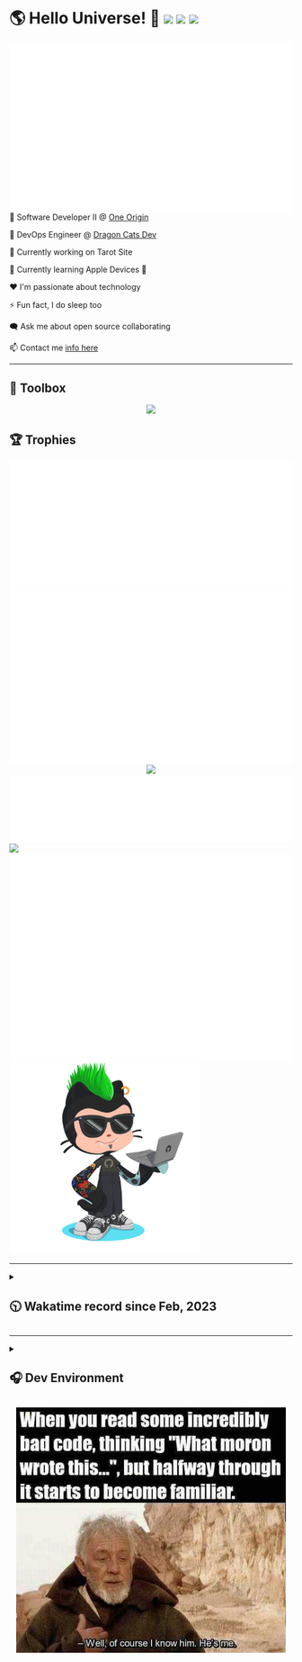 <h1>🌎 Hello Universe! 👋
<img src='https://wakatime.com/badge/user/a61fe4dd-5464-48ee-825a-134d74f90884.svg?style=flat-square'>
<img src='https://api.visitorbadge.io/api/visitors?path=https%3A%2F%2Fgithub.com%2Fjmclain-origin&countColor=&style=flat-square' height='22'>
<img src='https://img.shields.io/github/followers/jmclain-origin?label=Followers&style=flat-square' height='22'>
</h1>

<img align='right' src='./assets/metrics.base.svg'>

💼 Software Developer II @ [One Origin](https://oneorigin.us/)

<!-- 💼 Engineer Consultant @ [Banyan Labs](https://banyanlabs.io/) -->

💼 DevOps Engineer @ [Dragon Cats Dev](https://DragonCats.dev/ "visit")

🔭 Currently working on Tarot Site

🌱 Currently learning Apple Devices 🤢

❤️ I'm passionate about technology

⚡ Fun fact, I do sleep too

🗨️ Ask me about open source collaborating

📫 Contact me [info here](https://www.joshmclain.com/#contact)

---

## 🧰 Toolbox

<p align="center">
  <a href="https://skillicons.dev">
    <img src="https://skillicons.dev/icons?i=md,html,css,js,regex,sass,tailwind,ts,react,styledcomponents,redux,next,gatsby,remix,vue,nuxt,nodejs,express,mongodb,postgres,jest,webpack,vite,rollup,docker,nginx,aws,heroku,vercel,netlify,jenkins,linux,mint,ubuntu,redhat,kali,apple,bash,powershell,vim,git,githubactions,github,gitlab,vscode,idea,maven,gradle,java,spring&theme=dark" />
  </a>
</p>

## 🏆 Trophies

<div align='center'>
<img src='./assets/metrics.plugin.achievements.compact.svg'>
<img src='./assets/metrics.plugin.habits.charts.svg'>
<img src='https://github-profile-trophy.vercel.app/?username=jmclain-origin&theme=darkhub&no-frame=true&margin-w=10'>
</div>

<div align=''>
<img src='./assets/metrics.plugin.habits.facts.svg'>
<img src='https://streak-stats.demolab.com?user=jmclain-origin&theme=dark' width='340'>
<div>
</div>

<img src='./assets/metrics.plugin.wakatime.svg'>
<img src='./assets/octocat.png' width='340'>
<!-- <img src='./assets/metrics.plugin.code.svg'> -->
</div>

---

<details>
<summary>

## 🕥 Wakatime record since Feb, 2023

</summary>

<!--START_SECTION:waka-->
![Code Time](http://img.shields.io/badge/Code%20Time-1%2C719%20hrs%2014%20mins-blue)

![Profile Views](http://img.shields.io/badge/Profile%20Views-58-blue)

**🐱 My GitHub Data** 

> 📦 142.7 kB Used in GitHub's Storage 
 > 
> 🏆 0 Contributions in the Year 2024
 > 
> 🚫 Not Opted to Hire
 > 
> 📜 30 Public Repositories 
 > 
> 🔑 30 Private Repositories 
 > 
**I'm an Early 🐤** 

```text
🌞 Morning                6853 commits        ██████░░░░░░░░░░░░░░░░░░░   23.65 % 
🌆 Daytime                10348 commits       █████████░░░░░░░░░░░░░░░░   35.70 % 
🌃 Evening                6546 commits        ██████░░░░░░░░░░░░░░░░░░░   22.59 % 
🌙 Night                  5235 commits        █████░░░░░░░░░░░░░░░░░░░░   18.06 % 
```
📅 **I'm Most Productive on Monday** 

```text
Monday                   6433 commits        ██████░░░░░░░░░░░░░░░░░░░   22.20 % 
Tuesday                  5331 commits        █████░░░░░░░░░░░░░░░░░░░░   18.39 % 
Wednesday                5114 commits        ████░░░░░░░░░░░░░░░░░░░░░   17.65 % 
Thursday                 5031 commits        ████░░░░░░░░░░░░░░░░░░░░░   17.36 % 
Friday                   2935 commits        ███░░░░░░░░░░░░░░░░░░░░░░   10.13 % 
Saturday                 1772 commits        ██░░░░░░░░░░░░░░░░░░░░░░░   06.11 % 
Sunday                   2366 commits        ██░░░░░░░░░░░░░░░░░░░░░░░   08.16 % 
```


📊 **This Week I Spent My Time On** 

```text
🕑︎ Time Zone: America/Phoenix

💬 Programming Languages: 
Other                    33 hrs 28 mins      ███████████████░░░░░░░░░░   58.79 % 
YAML                     9 hrs 56 mins       ████░░░░░░░░░░░░░░░░░░░░░   17.45 % 
JavaScript               4 hrs 32 mins       ██░░░░░░░░░░░░░░░░░░░░░░░   07.97 % 
Bash                     2 hrs 59 mins       █░░░░░░░░░░░░░░░░░░░░░░░░   05.26 % 
SQL                      1 hr 11 mins        █░░░░░░░░░░░░░░░░░░░░░░░░   02.09 % 

🔥 Editors: 
Chrome                   33 hrs 11 mins      ███████████████░░░░░░░░░░   58.27 % 
VS Code                  23 hrs 45 mins      ██████████░░░░░░░░░░░░░░░   41.73 % 

💻 Operating System: 
Mac                      54 hrs 59 mins      ████████████████████████░   96.57 % 
Windows                  1 hr 57 mins        █░░░░░░░░░░░░░░░░░░░░░░░░   03.43 % 
```

**I Mostly Code in JavaScript** 

```text
TypeScript               19 repos            █████████░░░░░░░░░░░░░░░░   35.19 % 
CSS                      4 repos             ██░░░░░░░░░░░░░░░░░░░░░░░   07.41 % 
Vue                      3 repos             █░░░░░░░░░░░░░░░░░░░░░░░░   05.56 % 
Shell                    1 repo              ░░░░░░░░░░░░░░░░░░░░░░░░░   01.85 % 
Dockerfile               1 repo              ░░░░░░░░░░░░░░░░░░░░░░░░░   01.85 % 
```




 Last Updated on 28/06/2024 18:41:54 UTC
<!--END_SECTION:waka-->

</details>

---

<details>
<summary>

## 🎧 Dev Environment

</summary>

> ### _I'm not a player 🐱 I just code a lot..._

<div align='center'>
<img src='https://spotify-github-profile.vercel.app/api/view?uid=31knnovcfatt7mqmu6yaa5htulxi&cover_image=true&theme=default&show_offline=false&background_color=121212' width='420'>
<img src='https://spotify-recently-played-readme.vercel.app/api?user=31knnovcfatt7mqmu6yaa5htulxi&width=400&count=10'>
</div>
</details>

<!-- ## Memes

who doesn't love memes? -->

<div align='center'>

![obi one](./assets/unfilimar_obi.jpg)

</div>

<!-- <div align='center'>
<img src='https://www.data-card-for-spotify.com/api/card?user_id=31knnovcfatt7mqmu6yaa5htulxi&hide_playing=1&hide_recents=1&limit=10&custom_title=jmclain-origin%20Spotify%20Data'>
</div> -->

